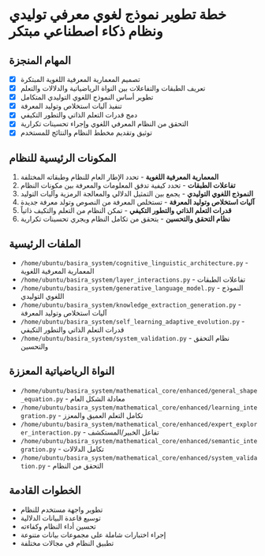 # خطة تطوير نموذج لغوي معرفي توليدي ونظام ذكاء اصطناعي مبتكر

## المهام المنجزة
- [x] تصميم المعمارية المعرفية اللغوية المبتكرة
- [x] تعريف الطبقات والتفاعلات بين النواة الرياضياتية والدلالات والتعلم
- [x] تطوير أساس النموذج اللغوي التوليدي المتكامل
- [x] تنفيذ آليات استخلاص وتوليد المعرفة
- [x] دمج قدرات التعلم الذاتي والتطور التكيفي
- [x] التحقق من النظام المعرفي اللغوي وإجراء تحسينات تكرارية
- [x] توثيق وتقديم مخطط النظام والنتائج للمستخدم

## المكونات الرئيسية للنظام
1. **المعمارية المعرفية اللغوية** - تحدد الإطار العام للنظام وطبقاته المختلفة
2. **تفاعلات الطبقات** - تحدد كيفية تدفق المعلومات والمعرفة بين مكونات النظام
3. **النموذج اللغوي التوليدي** - يجمع بين التمثيل الدلالي والمعالجة الرمزية وآليات التوليد
4. **آليات استخلاص وتوليد المعرفة** - تستخلص المعرفة من النصوص وتولد معرفة جديدة
5. **قدرات التعلم الذاتي والتطور التكيفي** - تمكن النظام من التعلم والتكيف ذاتياً
6. **نظام التحقق والتحسين** - يتحقق من تكامل النظام ويجري تحسينات تكرارية

## الملفات الرئيسية
- `/home/ubuntu/basira_system/cognitive_linguistic_architecture.py` - المعمارية المعرفية اللغوية
- `/home/ubuntu/basira_system/layer_interactions.py` - تفاعلات الطبقات
- `/home/ubuntu/basira_system/generative_language_model.py` - النموذج اللغوي التوليدي
- `/home/ubuntu/basira_system/knowledge_extraction_generation.py` - آليات استخلاص وتوليد المعرفة
- `/home/ubuntu/basira_system/self_learning_adaptive_evolution.py` - قدرات التعلم الذاتي والتطور التكيفي
- `/home/ubuntu/basira_system/system_validation.py` - نظام التحقق والتحسين

## النواة الرياضياتية المعززة
- `/home/ubuntu/basira_system/mathematical_core/enhanced/general_shape_equation.py` - معادلة الشكل العام
- `/home/ubuntu/basira_system/mathematical_core/enhanced/learning_integration.py` - تكامل التعلم العميق والمعزز
- `/home/ubuntu/basira_system/mathematical_core/enhanced/expert_explorer_interaction.py` - تفاعل الخبير/المستكشف
- `/home/ubuntu/basira_system/mathematical_core/enhanced/semantic_integration.py` - تكامل الدلالات
- `/home/ubuntu/basira_system/mathematical_core/enhanced/system_validation.py` - التحقق من النظام

## الخطوات القادمة
- تطوير واجهة مستخدم للنظام
- توسيع قاعدة البيانات الدلالية
- تحسين أداء النظام وكفاءته
- إجراء اختبارات شاملة على مجموعات بيانات متنوعة
- تطبيق النظام في مجالات مختلفة
